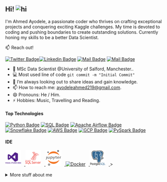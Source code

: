## Hi! <img src="https://user-images.githubusercontent.com/1303154/88677602-1635ba80-d120-11ea-84d8-d263ba5fc3c0.gif" width="28px" height="28px" alt="hi">

I'm Ahmed Ayodele, a passionate coder who thrives on crafting exceptional projects and conquering exciting Kaggle challenges. My time is devoted to coding and pushing boundaries to create outstanding solutions. Currently honing my skills to be a better Data Scientist.

:mailbox: Reach out!

[![Twitter Badge](https://img.shields.io/badge/-@Undisputed_jay-1ca0f1?style=flat&labelColor=1ca0f1&logo=twitter&logoColor=white&link=https://twitter.com/Undisputed_jay)](https://twitter.com/Undisputed_jay)[![Linkedin Badge](https://img.shields.io/badge/-Ahmed_Ayodele-0e76a8?style=flat&labelColor=0e76a8&logo=linkedin&logoColor=white)](https://www.linkedin.com/in/ahmed-ayodele-233133100) [![Mail Badge](https://img.shields.io/badge/-@engr_tayo-e84393?style=flat&labelColor=e84393&logo=instagram&logoColor=white)](https://www.instagram.com/engr_tayo/) [![Mail Badge](https://img.shields.io/badge/-Ahmed_Ayodele-c0392b?style=flat&labelColor=c0392b&logo=gmail&logoColor=white)](mailto:ayodeleahmed219@gmail.com)

<!-- TODO: Add last video link -->

- 🔭 MSc Data Scientist @University of Salford, Manchester..
- :computer: Most used line of code `git commit -m "Initial Commit"`
- 🤔 I’m always looking out to share ideas and gain knowledge.
- 📫 How to reach me: ayodeleahmed219@gmail.com.
- 😄 Pronouns: He / Him.
- ⚡ Hobbies: Music, Travelling and Reading.

#### Top Technologies

<!-- TODO: Make technologies links takes you to repositories -->

[![Python Badge](https://img.shields.io/badge/-PYTHON-61DBFB?style=for-the-badge&labelColor=black&logo=python&logoColor=61DBFB)](#) [![SQL Badge](https://img.shields.io/badge/-SQL-F8B195?style=for-the-badge&labelColor=000000&logo=svg)](#) [![Apache Airflow Badge](https://img.shields.io/badge/-Apache--Airflow-6C5B7B?style=for-the-badge&labelColor=F0F0F0&logo=apache-airflow&logoColor=6C5B7B)](#)
[![Snowflake Badge](https://img.shields.io/badge/-Snowflake-355C7D?style=for-the-badge&labelColor=95A8F8&logo=Snowflake&logoColor=white)](#)
[![AWS Badge](https://img.shields.io/badge/-AWS-232F3E?style=for-the-badge&labelColor=black&logo=amazon-aws&logoColor=white)](#)
[![GCP Badge](https://img.shields.io/badge/-GCP-FF5733?style=for-the-badge&labelColor=grey&logo=google-cloud&logoColor=FF5733)](#)
[![PySpark Badge](https://img.shields.io/badge/-PySpark-c70039?style=for-the-badge&labelColor=yellow&logo=apache-spark&logoColor=FF5733)](#)


#### IDE

<a href="https://code.visualstudio.com/" target="_blank" rel="noreferrer">
  <img src="https://raw.githubusercontent.com/devicons/devicon/v2.15.1/icons/visualstudio/visualstudio-plain-wordmark.svg" alt="VScode" height="50px" style="padding-right:10px;">
</a>
<a href="https://www.microsoft.com/en-us/sql-server/sql-server-2022" target="_blank" rel="noreferrer">
  <img src="https://raw.githubusercontent.com/devicons/devicon/v2.15.1/icons/microsoftsqlserver/microsoftsqlserver-plain-wordmark.svg" alt="SQL Server" height="50px" style="padding-right:10px;">
</a>
<a href="https://jupyter.org//" target="_blank" rel="noreferrer">
  <img src="https://raw.githubusercontent.com/devicons/devicon/v2.15.1/icons/jupyter/jupyter-original-wordmark.svg" alt="Jupyter" height="50px" style="padding-right:10px;">
</a>
<a href="https://www.docker.com/" target="_blank" rel="noreferrer">
      <img  alt="Docker" height="50px" style="padding-right:10px;" src="https://cdn.jsdelivr.net/gh/devicons/devicon/icons/docker/docker-plain-wordmark.svg"/>
  </a>
<a href="https://www.postgresql.org/" target="_blank" rel="noreferrer">
  <img src="https://raw.githubusercontent.com/devicons/devicon/v2.15.1/icons/postgresql/postgresql-original-wordmark.svg" alt="PostgreSQL" height="50px" style="padding-right:10px;">
</a>>

<br />
<br />


<details>
<summary>
  More stuff about me
</summary>

<br >

I am an experienced Data Scientist | Data Engineer with a track record of working in both the Public and Private sectors. My areas of expertise include data mining, analysis, and machine learning, which I leverage to provide insights to both technical and non-technical audiences.

As a highly skilled individual, I possess core competencies such as natural language processing, time series forecasting, advanced data analytics, model development, data visualization, research and analysis, risk assessment, database management, and technical problem resolution. I excel in delivering effective and accurate results to my clients by leveraging these skills.

Additionally, I have a strong technical background and am proficient in several programming languages and tools, including Python, Pyspark, Pandas, AWS, SQL, BeautifulSoup, Numpy, Matplotlib, Seaborn, Sklearn, PowerBI, Azure Data Factory, and Databricks.

Overall, my expertise and skills enable me to provide valuable insights and solutions to complex business problems using data-driven approaches, and my ability to communicate technical findings effectively to a broad audience makes me a valuable asset to any organization.


#### Github Stats

![Ahmed's github stats](https://github-readme-stats.vercel.app/api?username=Undisputed-jay&count_private=true&theme=tokyonight&hide=contribs,prs)

</details>

